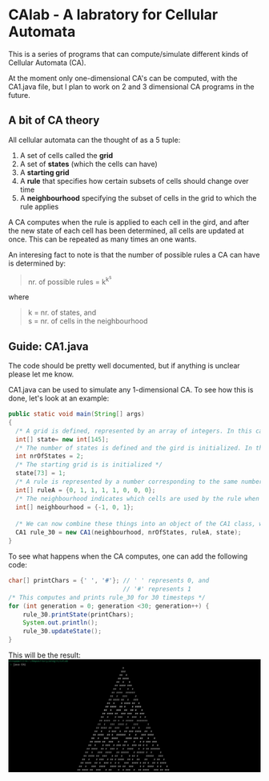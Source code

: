 # CAlab - A labratory for Cellular Automata
This is a series of programs that can compute/simulate different kinds of Cellular Automata (CA).

At the moment only one-dimensional CA's can be computed, with the CA1.java file, but I plan to work on 2 and 3 dimensional CA programs in the future.

## A bit of CA theory
All cellular automata can the thought of as a 5 tuple:
 1. A set of cells called the __grid__
 2. A set of __states__ (which the cells can have)
 3. A __starting grid__ 
 4. A __rule__ that specifies how certain subsets of cells should change over time
 5. A __neighbourhood__ specifying the subset of cells in the grid to which the rule applies

A CA computes when the rule is applied to each cell in the gird, and after the new state of each cell has been determined, all cells are updated at once. This can be repeated as many times an one wants.

An interesing fact to note is that the number of possible rules a CA can have is determined by:
>nr. of possible rules = k<sup>k<sup>s</sup></sup>

where
> k = nr. of states, and \
> s = nr. of cells in the neighbourhood


## Guide: CA1.java
The code should be pretty well documented, but if anything is unclear please let me know.

CA1.java can be used to simulate any 1-dimensional CA. To see how this is done, let's look at an example:
```java
public static void main(String[] args)
{
  /* A grid is defined, represented by an array of integers. In this case the grid consists of only 145 cells */
  int[] state= new int[145];
  /* The number of states is defined and the gird is initialized. In this case we will represent the first state with a 0 (int) and the second state with a 1 (int) */
  int nrOfStates = 2;
  /* The starting grid is is initialized */
  state[73] = 1;
  /* A rule is represented by a number corresponding to the same number in the base of nrOfStates (binary in this case) */
  int[] ruleA = {0, 1, 1, 1, 1, 0, 0, 0};
  /* The neighbourhood indicates which cells are used by the rule when applied to a specific cell by indicating the distance to the cell in the neighbourhood, relative to the cell to which the rule is currently being applied. In this case the neighbourhood will be the cell to the current cell's immediate left, itself, and its immediate right */
  int[] neighbourhood = {-1, 0, 1};

  /* We can now combine these things into an object of the CA1 class, which makes a 1-dimensional CA */
  CA1 rule_30 = new CA1(neighbourhood, nrOfStates, ruleA, state);
}
```
To see what happens when the CA computes, one can add the following code:
```java
char[] printChars = {' ', '#'}; // ' ' represents 0, and
                                // '#' represents 1
/* This computes and prints rule_30 for 30 timesteps */
for (int generation = 0; generation <30; generation++) {
    rule_30.printState(printChars);
    System.out.println();
    rule_30.updateState();
}
```
This will be the result:
![imagename](./images/CA1_demo.png)